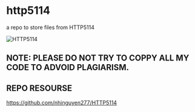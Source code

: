 # http5114
a repo to store files from HTTP5114

![HTTP5114](https://brickmmo.com/images/brickmmo-logo-horizontal.jpg)

## NOTE: PLEASE DO NOT TRY TO COPPY ALL MY CODE TO ADVOID PLAGIARISM.

## REPO RESOURSE 
https://github.com/nhinguyen277/HTTP5114

